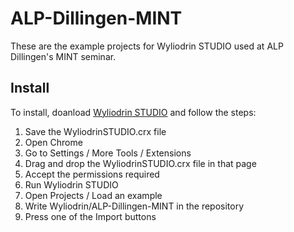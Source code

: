 # ALP-Dillingen-MINT

These are the example projects for Wyliodrin STUDIO used at ALP Dillingen's MINT seminar.

## Install

To install, doanload [Wyliodrin STUDIO]() and follow the steps:
1. Save the WyliodrinSTUDIO.crx file 
2. Open Chrome
3. Go to Settings / More Tools / Extensions
4. Drag and drop the WyliodrinSTUDIO.crx file in that page
5. Accept the permissions required
6. Run Wyliodrin STUDIO
7. Open Projects / Load an example
8. Write Wyliodrin/ALP-Dillingen-MINT in the repository
9. Press one of the Import buttons
